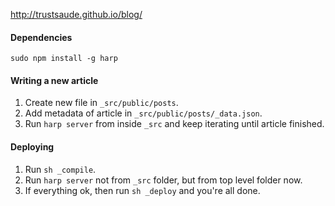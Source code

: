 http://trustsaude.github.io/blog/

#### Dependencies
    sudo npm install -g harp

#### Writing a new article

1. Create new file in `_src/public/posts`.
2. Add metadata of article in `_src/public/posts/_data.json`.
3. Run `harp server` from inside `_src` and keep iterating until article finished.

#### Deploying

1. Run `sh _compile`.
2. Run `harp server` not from `_src` folder, but from top level folder now. 
3. If everything ok, then run `sh _deploy` and you're all done.
